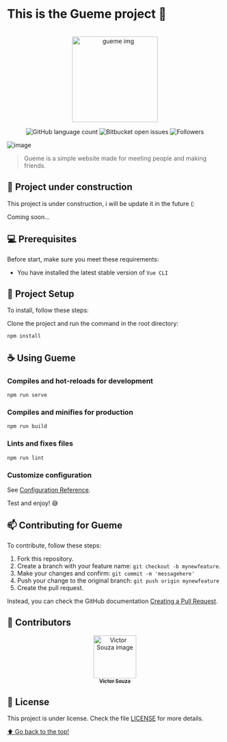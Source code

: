 # This is the Gueme project 🐻
<br>
<div align="center">
  
<img src="https://user-images.githubusercontent.com/71740612/143323364-eb26ea79-9b1a-408d-abb8-778325a44489.png" width="200" alt="gueme img">
  
![GitHub language count](https://img.shields.io/github/languages/count/victorsouza19/gueme?style=for-the-badge)
![Bitbucket open issues](https://img.shields.io/bitbucket/issues/victorsouza19/gueme?style=for-the-badge)
![Followers](https://img.shields.io/github/followers/victorsouza19?style=for-the-badge)
</div>

![image](https://user-images.githubusercontent.com/71740612/143324370-9866a856-b069-453a-9a1e-d325e9f7d0b1.png)
> Gueme is a simple website made for meeting people and making friends.

## 🚧 Project under construction

This project is under construction, i will be update it in the future (:

Coming soon...

## 💻 Prerequisites

Before start, make sure you meet these requirements:

* You have installed the latest stable version of `Vue CLI` 

## 🚀 Project Setup

To install, follow these steps:

Clone the project and run the command in the root directory:
```
npm install
```

## ☕ Using Gueme

### Compiles and hot-reloads for development
```
npm run serve
```

### Compiles and minifies for production
```
npm run build
```

### Lints and fixes files
```
npm run lint
```

### Customize configuration
See [Configuration Reference](https://cli.vuejs.org/config/).

Test and enjoy! 😅

## 📫 Contributing for Gueme

To contribute, follow these steps:

1. Fork this repository.
2. Create a branch with your feature name: `git checkout -b mynewfeature`.
3. Make your changes and confirm: `git commit -m 'messagehere'`
4. Push your change to the original branch: `git push origin mynewfeature`
5. Create the pull request.

Instead, you can check the GitHub documentation [Creating a Pull Request](https://help.github.com/en/github/collaborating-with-issues-and-pull-requests/creating-a-pull-request).

## 🤝 Contributors

<div align="center" >
  <a href="#">
    <img src="https://github.com/victorsouza19.png" width="100px;" alt="Victor Souza image"/><br>
    <sub>
      <b>Victor Souza</b>
    </sub>
  </a>
</div>

## 📝 License

This project is under license. Check the file [LICENSE](LICENSE.txt) for more details.

[⬆ Go back to the top!](#Gueme)<br>



